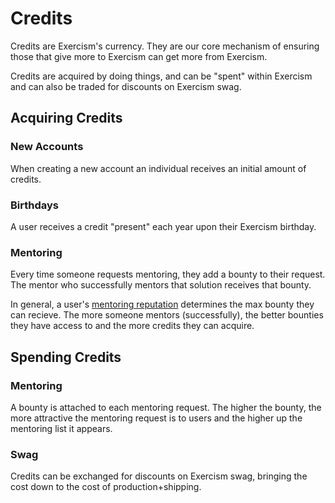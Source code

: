 # Credits

Credits are Exercism's currency. They are our core mechanism of ensuring those that give more to Exercism can get more from Exercism.

Credits are acquired by doing things, and can be "spent" within Exercism and can also be traded for discounts on Exercism swag.

## Acquiring Credits

### New Accounts

When creating a new account an individual receives an initial amount of credits.

### Birthdays

A user receives a credit "present" each year upon their Exercism birthday.

### Mentoring

Every time someone requests mentoring, they add a bounty to their request. The mentor who successfully mentors that solution receives that bounty.
 
In general, a user's [mentoring reputation](../reputation.md) determines the max bounty they can recieve. The more someone mentors (successfully), the better bounties they have access to and the more credits they can acquire.

## Spending Credits

### Mentoring

A bounty is attached to each mentoring request. The higher the bounty, the more attractive the mentoring request is to users and the higher up the mentoring list it appears.

### Swag

Credits can be exchanged for discounts on Exercism swag, bringing the cost down to the cost of production+shipping.
